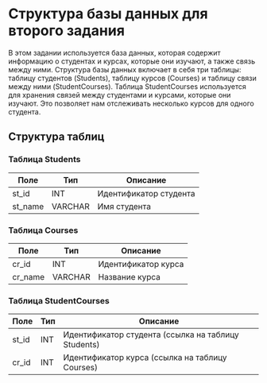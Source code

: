 # Структура базы данных для второго задания

В этом задании используется база данных, которая содержит информацию о студентах и курсах, которые они изучают, а также связь между ними. Структура базы данных включает в себя три таблицы: таблицу студентов (Students), таблицу курсов (Courses) и таблицу связи между ними (StudentCourses).
Таблица StudentCourses используется для хранения связей между студентами и курсами, которые они изучают. Это позволяет нам отслеживать несколько курсов для одного студента.

## Структура таблиц

### Таблица Students

| Поле      | Тип      | Описание                   |
|-----------|----------|----------------------------|
| st_id     | INT      | Идентификатор студента     |
| st_name   | VARCHAR  | Имя студента               |

### Таблица Courses

| Поле      | Тип      | Описание               |
|-----------|----------|------------------------|
| cr_id     | INT      | Идентификатор курса    |
| cr_name   | VARCHAR  | Название курса         |

### Таблица StudentCourses

| Поле      | Тип      | Описание                                 |
|-----------|----------|------------------------------------------|
| st_id     | INT      | Идентификатор студента (ссылка на таблицу Students)  |
| cr_id     | INT      | Идентификатор курса (ссылка на таблицу Courses)     |
